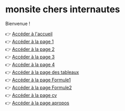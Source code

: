 # monsite chers internautes

Bienvenue  !  

👉 [Accéder à l'accueil](accueil.html)  
👉 [Accéder à la page 1](page1.html)  
👉 [Accéder à la page 2](page2.html)  
👉 [Accéder à la page 3](page3.html)  
👉 [Accéder à la page 4](page4.html)  
👉 [Accéder à la page des tableaux](Tableau.html)  
👉 [Accéder à la page Formule1](Formule1.html)  
👉 [Accéder à la page Formule2](Formule2.html)  
👉 [Accéder à la page cv](cv.html)  
👉 [Accéder à la page apropos](apropos.html)  

